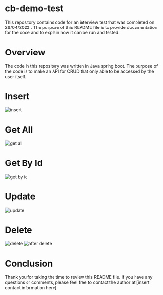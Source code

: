 # cb-demo-test
This repository contains code for an interview test that was completed on 28/04/2023 . The purpose of this README file is to provide documentation for the code and to explain how it can be run and tested.

# Overview
The code in this repository was written in Java spring boot. The purpose of the code is to make an API for CRUD that only able to be accessed by the user itself.

# Insert
![insert](https://user-images.githubusercontent.com/31120779/235079646-d9cab49e-727b-484b-ad4d-131bff23b37d.PNG)

# Get All
![get all](https://user-images.githubusercontent.com/31120779/235079664-d5528fcd-2a01-4458-b578-de4f1cd1e83a.PNG)

# Get By Id
![get by id](https://user-images.githubusercontent.com/31120779/235079682-d169d296-38cd-4216-915f-eb5cc95fd158.PNG)

# Update
![update](https://user-images.githubusercontent.com/31120779/235079702-d271e28c-4676-4313-a466-63c1a2d1b8bf.PNG)

# Delete
![delete](https://user-images.githubusercontent.com/31120779/235079724-719eec97-e787-4680-b6ac-c080d9021bf2.PNG)
![after delete](https://user-images.githubusercontent.com/31120779/235079732-e0249891-a190-4362-9b99-abf2044b6932.PNG)

# Conclusion
Thank you for taking the time to review this README file. If you have any questions or comments, please feel free to contact the author at [insert contact information here].

